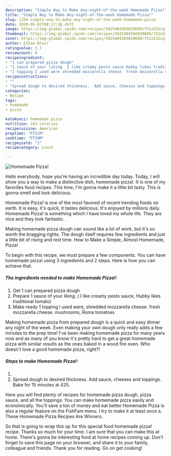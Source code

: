 ```yaml
---
description: "Simple Way to Make Any-night-of-the-week Homemade Pizza!"
title: "Simple Way to Make Any-night-of-the-week Homemade Pizza!"
slug: 1256-simple-way-to-make-any-night-of-the-week-homemade-pizza
date: 2020-05-02T08:17:16.457Z
image: https://img-global.cpcdn.com/recipes/5825484366020608/751x532cq70/homemade-pizza-recipe-main-photo.jpg
thumbnail: https://img-global.cpcdn.com/recipes/5825484366020608/751x532cq70/homemade-pizza-recipe-main-photo.jpg
cover: https://img-global.cpcdn.com/recipes/5825484366020608/751x532cq70/homemade-pizza-recipe-main-photo.jpg
author: Ethan Blair
ratingvalue: 3.7
reviewcount: 6
recipeingredient:
- "1 can prepared pizza dough"
- "1 sauce of your liking  I like creamy pesto sauce Hubby likes traditional tomato"
- "1 topping I used were shredded mozzarella cheese  fresh mozzarella cheese  mushrooms  Roma tomatoes"
recipeinstructions:
- ""
- "Spread dough to desired thickness.  Add sauce, cheeses and toppings. Bake for 15 minutes at 425."
categories:
- Recipe
tags:
- homemade
- pizza

katakunci: homemade pizza 
nutrition: 163 calories
recipecuisine: American
preptime: "PT21M"
cooktime: "PT39M"
recipeyield: "2"
recipecategory: Lunch

---
```



![Homemade Pizza!](https://img-global.cpcdn.com/recipes/5825484366020608/751x532cq70/homemade-pizza-recipe-main-photo.jpg)

Hello everybody, hope you're having an incredible day today. Today, I will show you a way to make a distinctive dish, homemade pizza!. It is one of my favorites food recipes. This time, I'm gonna make it a little bit tasty. This is gonna smell and look delicious.

Homemade Pizza! is one of the most favored of recent trending foods on earth. It is easy, it's quick, it tastes delicious. It's enjoyed by millions daily. Homemade Pizza! is something which I have loved my whole life. They are nice and they look fantastic.

Making homemade pizza dough can sound like a lot of work, but it&#39;s so worth the bragging rights. The dough itself requires few ingredients and just a little bit of rising and rest time. How to Make a Simple, Almost Homemade, Pizza!


To begin with this recipe, we must prepare a few components. You can have homemade pizza! using 3 ingredients and 2 steps. Here is how you can achieve that.

<!--inarticleads1-->

##### The ingredients needed to make Homemade Pizza!:

1. Get 1 can prepared pizza dough
1. Prepare 1 sauce of your liking. ( I like creamy pesto sauce, Hubby likes traditional tomato)
1. Make ready 1 topping I used were, shredded mozzarella cheese.  fresh mozzarella cheese.  mushrooms,  Roma tomatoes


Making homemade pizza from prepared dough is a quick and easy dinner any night of the week. Even making your own dough only really adds a few minutes to the prep time! I&#39;ve been making homemade pizza for many years now and as many of you know it&#39;s pretty hard to get a great homemade pizza with similar results as the ones baked in a wood fire oven. Who doesn&#39;t love a good homemade pizza, right?! 

<!--inarticleads2-->

##### Steps to make Homemade Pizza!:

1. 
1. Spread dough to desired thickness.  Add sauce, cheeses and toppings. Bake for 15 minutes at 425.


Here you will find plenty of recipes for homemade pizza dough, pizza sauce, and all the toppings. You can make homemade pizza easily and economically. You&#39;ll save a ton of money and eat better Homemade Pizza is also a regular feature on the FishFam menu. I try to make it at least once a. These Homemade Pizza Recipes Are Winners. 

So that is going to wrap this up for this special food homemade pizza! recipe. Thanks so much for your time. I am sure that you can make this at home. There's gonna be interesting food at home recipes coming up. Don't forget to save this page on your browser, and share it to your family, colleague and friends. Thank you for reading. Go on get cooking!
